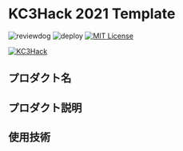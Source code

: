 # KC3Hack 2021 Template

![reviewdog](https://github.com/kc3hack/2021_f/workflows/reviewdog/badge.svg)
![deploy](https://github.com/kc3hack/2021_f/workflows/deploy/badge.svg)
[![MIT License](http://img.shields.io/badge/license-MIT-blue.svg?style=flat)](LICENSE)

[![KC3Hack](https://kc3.me/hack/wp-content/uploads/2021/01/kc3hack2021ogp@2x.png)](https://kc3.me/hack)

## プロダクト名

## プロダクト説明

## 使用技術

